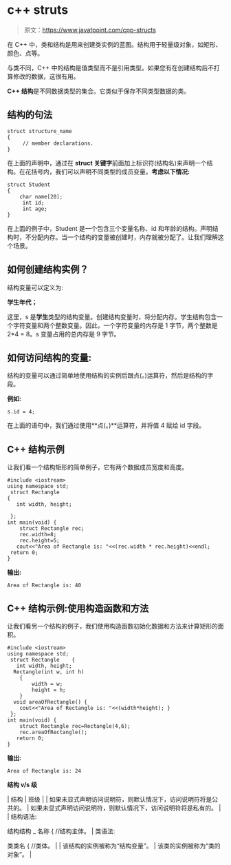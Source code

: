# c++ struts

> 原文：<https://www.javatpoint.com/cpp-structs>

在 C++ 中，类和结构是用来创建类实例的蓝图。结构用于轻量级对象，如矩形、颜色、点等。

与类不同，C++ 中的结构是值类型而不是引用类型。如果您有在创建结构后不打算修改的数据，这很有用。

**C++ 结构**是不同数据类型的集合。它类似于保存不同类型数据的类。

## 结构的句法

```
struct structure_name
{
     // member declarations.
} 

```

在上面的声明中，通过在 **struct 关键字**前面加上标识符(结构名)来声明一个结构。在花括号内，我们可以声明不同类型的成员变量。**考虑以下情况:**

```
struct Student
{
    char name[20];
     int id;
     int age;
}

```

在上面的例子中，Student 是一个包含三个变量名称、id 和年龄的结构。声明结构时，不分配内存。当一个结构的变量被创建时，内存就被分配了。让我们理解这个场景。

## 如何创建结构实例？

结构变量可以定义为:

**学生年代；**

这里，s 是**学生**类型的结构变量。创建结构变量时，将分配内存。学生结构包含一个字符变量和两个整数变量。因此，一个字符变量的内存是 1 字节，两个整数是 2*4 = 8。s 变量占用的总内存是 9 字节。

## 如何访问结构的变量:

结构的变量可以通过简单地使用结构的实例后跟点(。)运算符，然后是结构的字段。

**例如:**

```
s.id = 4;

```

在上面的语句中，我们通过使用**点(。)**运算符，并将值 4 赋给 id 字段。

## C++ 结构示例

让我们看一个结构矩形的简单例子，它有两个数据成员宽度和高度。

```
#include <iostream>  
using namespace std;  
 struct Rectangle    
{    
   int width, height;    

 };    
int main(void) {  
    struct Rectangle rec;  
    rec.width=8;  
    rec.height=5;  
   cout<<"Area of Rectangle is: "<<(rec.width * rec.height)<<endl;  
 return 0;  
}  

```

**输出:**

```
Area of Rectangle is: 40

```

## C++ 结构示例:使用构造函数和方法

让我们看另一个结构的例子，我们使用构造函数初始化数据和方法来计算矩形的面积。

```
#include <iostream>  
using namespace std;  
 struct Rectangle    {    
   int width, height;    
  Rectangle(int w, int h)    
    {    
        width = w;    
        height = h;    
    }    
  void areaOfRectangle() {     
    cout<<"Area of Rectangle is: "<<(width*height); }    
 };    
int main(void) {  
    struct Rectangle rec=Rectangle(4,6);  
    rec.areaOfRectangle();  
   return 0;  
}  

```

**输出:**

```
Area of Rectangle is: 24

```

**结构 v/s 级**

| 结构 | 班级 |
| 如果未显式声明访问说明符，则默认情况下，访问说明符将是公共的。 | 如果未显式声明访问说明符，则默认情况下，访问说明符将是私有的。 |
| 结构语法:

结构结构 _ 名称
{
//结构主体。
 | 类语法:

类类名
{
//类体。
 |
| 该结构的实例被称为“结构变量”。 | 该类的实例被称为“类的对象”。 |